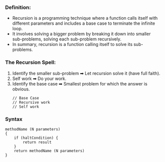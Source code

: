 ### Definition: 
- Recursion is a programming technique where a function calls itself with different parameters and includes a base case to terminate the infinite loop.
- It involves solving a bigger problem by breaking it down into smaller sub-problems, solving each sub-problem recursively.
- In summary, recursion is a function calling itself to solve its sub-problems.


### The Recursion Spell:
1. Identify the smaller sub-problem ➡ Let recursion solve it (have full faith).
2. Self work ➡ Do your work.
3. Identify the base case ➡ Smallest problem for which the answer is obvious.
    ```
   // Base Case
   // Recursive work
   // Self work
    ```

### Syntax
    methodName (N parameters)
    {
        if (haltCondition) {
            return result
        }
        return methodName (N parameters)
    }